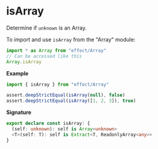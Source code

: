 # isArray

Determine if `unknown` is an Array.

To import and use `isArray` from the "Array" module:

```ts
import * as Array from "effect/Array"
// Can be accessed like this
Array.isArray
```

**Example**

```ts
import { isArray } from "effect/Array"

assert.deepStrictEqual(isArray(null), false)
assert.deepStrictEqual(isArray([1, 2, 3]), true)
```

**Signature**

```ts
export declare const isArray: {
  (self: unknown): self is Array<unknown>
  <T>(self: T): self is Extract<T, ReadonlyArray<any>>
}
```
